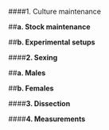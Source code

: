 ####1. Culture maintenance

   ##**a. Stock maintenance**

   ##**b. Experimental setups**


####**2. Sexing**

   ##**a. Males**
    
   ##**b. Females**


####**3. Dissection**


####**4. Measurements**


